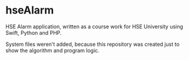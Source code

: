 # hseAlarm
HSE Alarm application, written as a course work for HSE University using Swift, Python and PHP.

System files weren't added, because this repository was created just to show the algorithm and program logic.
